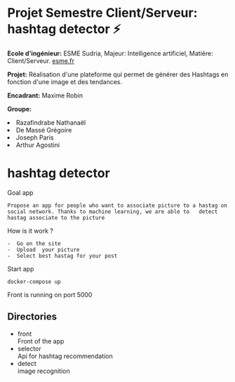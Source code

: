 # Projet Semestre Client/Serveur: hashtag detector  :zap:

<p><strong>Ecole d'ingénieur:</strong> ESME Sudria, Majeur: Intelligence artificiel, Matiére: Client/Serveur. <a href="https://esme.fr">esme.fr</a></p>
<p><strong>Projet:</strong> Réalisation d'une plateforme qui permet de générer des Hashtags en fonction d'une image et des tendances.</p>
<p><strong>Encadrant:</strong> Maxime Robin</p>
<p><strong>Groupe:</strong> <li>Razafindrabe Nathanaël</li><li>De Massé Grégoire</li><li>Joseph Paris</li><li>Arthur Agostini</li></p>

# hashtag detector

Goal app

    Propose an app for people who want to associate picture to a hastag on social network. Thanks to machine learning, we are able to   detect hastag associate to the picture  
    
How is it work ?

    -  Go on the site  
    -  Upload  your picture
    -  Select best hastag for your post
    
Start app

    docker-compose up

Front is running on port 5000

## Directories

- front  
    Front of the app
- selector  
    Api for hashtag recommendation
- detect  
    image recognition
